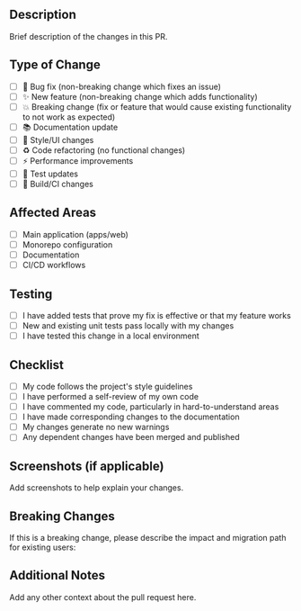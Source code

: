 ## Description

Brief description of the changes in this PR.

## Type of Change

- [ ] 🐛 Bug fix (non-breaking change which fixes an issue)
- [ ] ✨ New feature (non-breaking change which adds functionality)
- [ ] 💥 Breaking change (fix or feature that would cause existing functionality to not work as expected)
- [ ] 📚 Documentation update
- [ ] 🎨 Style/UI changes
- [ ] ♻️ Code refactoring (no functional changes)
- [ ] ⚡ Performance improvements
- [ ] 🧪 Test updates
- [ ] 🔧 Build/CI changes

## Affected Areas

- [ ] Main application (apps/web)
- [ ] Monorepo configuration
- [ ] Documentation
- [ ] CI/CD workflows

## Testing

- [ ] I have added tests that prove my fix is effective or that my feature works
- [ ] New and existing unit tests pass locally with my changes
- [ ] I have tested this change in a local environment

## Checklist

- [ ] My code follows the project's style guidelines
- [ ] I have performed a self-review of my own code
- [ ] I have commented my code, particularly in hard-to-understand areas
- [ ] I have made corresponding changes to the documentation
- [ ] My changes generate no new warnings
- [ ] Any dependent changes have been merged and published

## Screenshots (if applicable)

Add screenshots to help explain your changes.

## Breaking Changes

If this is a breaking change, please describe the impact and migration path for existing users:

## Additional Notes

Add any other context about the pull request here.
